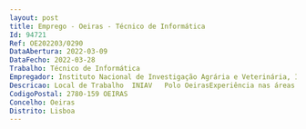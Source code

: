 ```yaml
--- 
layout: post
title: Emprego - Oeiras - Técnico de Informática
Id: 94721
Ref: OE202203/0290
DataAbertura: 2022-03-09
DataFecho: 2022-03-28
Trabalho: Técnico de Informática
Empregador: Instituto Nacional de Investigação Agrária e Veterinária, I.P.
Descricao: Local de Trabalho  INIAV   Polo OeirasExperiência nas áreas de   Suporte técnico aos utilizadores com facilidade de diagnóstico resolução de problemas    locais e remotamente, utilizando ferramentas de assistência remota   Boa capacidade de resolução de problemas (PC's, Impressoras, equipamentos de rede, etc.)   Instalação e configuração de equipamentos informáticos ao nível de software (redes e   sistemas Microsoft), bem como de hardware   Apoio à infraestrutura de rede e parque informático em geral   Suporte ao Departamento de logística e Sistemas de informação.Dinamismo e pró atividade.Capacidade de organização, planeamento e trabalho em equipa.
CodigoPostal: 2780-159 OEIRAS
Concelho: Oeiras
Distrito: Lisboa
--- 
```

